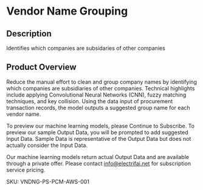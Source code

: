 # Vendor Name Grouping

## Description
Identifies which companies are subsidaries of other companies

## Product Overview
Reduce the manual effort to clean and group company names by identifying which companies are subsidiaries of other companies. 
Technical highlights include applying Convolutional Neural Networks (CNN), fuzzy matching techniques, and key collision. 
Using the data input of procurement transaction records, the model outputs a suggested group name for each vendor name.

To preview our machine learning models, please Continue to Subscribe. To preview our sample Output Data, you will be 
prompted to add suggested Input Data. Sample Data is representative of the Output Data but does not actually consider the Input Data.

Our machine learning models return actual Output Data and are available through a private offer. Please contact info@electrifai.net 
for subscription service pricing.
 
SKU: VNDNG-PS-PCM-AWS-001

